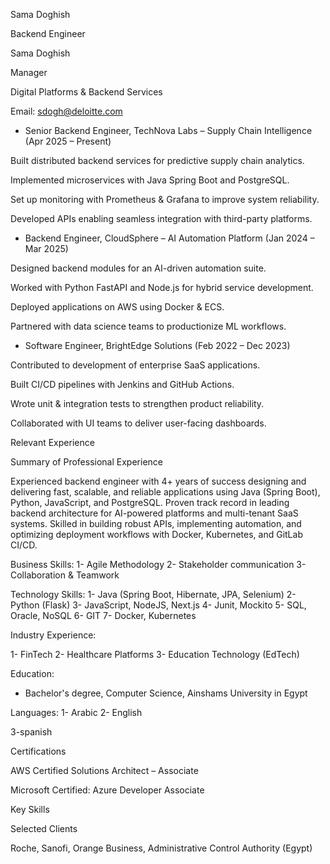 Sama Doghish

Backend Engineer

Sama Doghish

Manager 

Digital Platforms &amp; Backend Services

Email: sdogh@deloitte.com

- Senior Backend Engineer, TechNova Labs – Supply Chain Intelligence (Apr 2025 – Present)

Built distributed backend services for predictive supply chain analytics.

Implemented microservices with Java Spring Boot and PostgreSQL.

Set up monitoring with Prometheus &amp; Grafana to improve system reliability.

Developed APIs enabling seamless integration with third-party platforms.

- Backend Engineer, CloudSphere – AI Automation Platform (Jan 2024 – Mar 2025)

Designed backend modules for an AI-driven automation suite.

Worked with Python FastAPI and Node.js for hybrid service development.

Deployed applications on AWS using Docker &amp; ECS.

Partnered with data science teams to productionize ML workflows.

- Software Engineer, BrightEdge Solutions (Feb 2022 – Dec 2023)

Contributed to development of enterprise SaaS applications.

Built CI/CD pipelines with Jenkins and GitHub Actions.

Wrote unit &amp; integration tests to strengthen product reliability.

Collaborated with UI teams to deliver user-facing dashboards.

Relevant Experience

Summary of Professional Experience

Experienced backend engineer with 4+ years of success designing and delivering fast, scalable, and reliable applications using Java (Spring Boot), Python, JavaScript, and PostgreSQL. Proven track record in leading backend architecture for AI-powered platforms and multi-tenant SaaS systems. Skilled in building robust APIs, implementing automation, and optimizing deployment workflows with Docker, Kubernetes, and GitLab CI/CD.


Business Skills:
1- Agile Methodology
2- Stakeholder communication
3- Collaboration &amp; Teamwork



Technology Skills:
1- Java (Spring Boot, Hibernate, JPA, Selenium)
2- Python (Flask)
3- JavaScript, NodeJS, Next.js
4- Junit, Mockito
5- SQL, Oracle, NoSQL
6- GIT
7- Docker, Kubernetes

Industry Experience:


1- FinTech
2- Healthcare Platforms 
3-  Education Technology (EdTech)

Education:
- Bachelor's degree, Computer Science, Ainshams University in Egypt

Languages:
1- Arabic
2- English

3-spanish

Certifications

AWS Certified Solutions Architect – Associate

Microsoft Certified: Azure Developer Associate

Key Skills	

Selected Clients

Roche, Sanofi, Orange Business, Administrative Control Authority (Egypt)

<!-- image -->